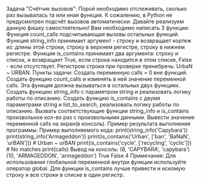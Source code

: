Задача "Счётчик вызовов":
Порой необходимо отслеживать, сколько раз вызывалась та или иная функция. К сожалению, в Python не предусмотрен подсчёт вызовов автоматически.
Давайте реализуем данную фишку самостоятельно!
Вам необходимо написать 3 функции:
Функция count_calls подсчитывающая вызовы остальных функций.
Функция string_info принимает аргумент - строку и возвращает кортеж из: длины этой строки, строку в верхнем регистре, строку в нижнем регистре.
Функция is_contains принимает два аргумента: строку и список, и возвращает True, если строка находится в этом списке, False - если отсутствует. Регистром строки при проверке пренебречь: UrbaN ~ URBAN.
Пункты задачи:
Создать переменную calls = 0 вне функций.
Создать функцию count_calls и изменять в ней значение переменной calls. Эта функция должна вызываться в остальных двух функциях.
Создать функцию string_info с параметром string и реализовать логику работы по описанию.
Создать функцию is_contains с двумя параметрами string и list_to_search, реализовать логику работы по описанию.
Вызвать соответствующие функции string_info и is_contains произвольное кол-во раз с произвольными данными.
Вывести значение переменной calls на экран(в консоль).
Пример результата выполнения программы:
Пример выполняемого кода:
print(string_info('Capybara'))
print(string_info('Armageddon'))
print(is_contains('Urban', ['ban', 'BaNaN', 'urBAN'])) # Urban ~ urBAN
print(is_contains('cycle', ['recycling', 'cyclic'])) # No matches
print(calls)
Вывод на консоль:
(8, 'CAPYBARA', 'capybara')
(10, 'ARMAGEDDON', 'armageddon')
True
False
4
Примечания:
Для использования глобальной переменной внутри функции используйте оператор global.
Для функции is_contains лучше привести и искомую строку и все строки в списке в один регистр.
